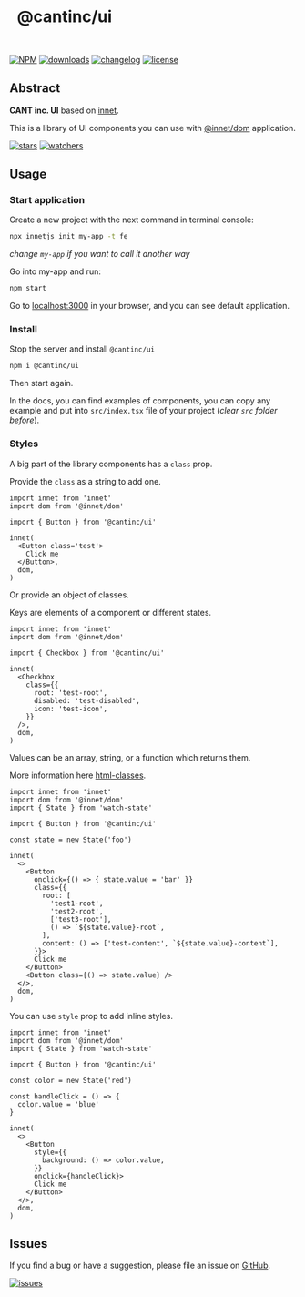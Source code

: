 # &nbsp; @cantinc/ui

&nbsp;

[![NPM](https://img.shields.io/npm/v/@cantinc/ui.svg)](https://www.npmjs.com/package/@cantinc/ui)
[![downloads](https://img.shields.io/npm/dm/@cantinc/ui.svg)](https://www.npmtrends.com/@cantinc/ui)
[![changelog](https://img.shields.io/badge/Changelog-⋮-brightgreen)](https://changelogs.xyz/@cantinc/ui)
[![license](https://img.shields.io/npm/l/@cantinc/ui)](https://github.com/cantinc/ui/blob/main/LICENSE)

## Abstract
**CANT inc. UI** based on [innet](https://www.npmjs.com/package/innet).

This is a library of UI components you can use with [@innet/dom](https://www.npmjs.com/package/@innet/dom) application.

[![stars](https://img.shields.io/github/stars/d8corp/innet--jsx?style=social)](https://github.com/d8corp/innet--jsx/stargazers)
[![watchers](https://img.shields.io/github/watchers/d8corp/innet--jsx?style=social)](https://github.com/d8corp/innet--jsx/watchers)

## Usage

### Start application

Create a new project with the next command in terminal console:

```bash
npx innetjs init my-app -t fe
```

*change `my-app` if you want to call it another way*

Go into my-app and run:

```bash
npm start
```

Go to [localhost:3000](http://localhost:3000) in your browser, and you can see default application.

### Install

Stop the server and install `@cantinc/ui`

```bash
npm i @cantinc/ui
```

Then start again.

In the docs, you can find examples of components, you can copy any example and put into `src/index.tsx` file of your project (*clear `src` folder before*).


### Styles

A big part of the library components has a `class` prop.

Provide the `class` as a string to add one.

```tsx
import innet from 'innet'
import dom from '@innet/dom'

import { Button } from '@cantinc/ui'

innet(
  <Button class='test'>
    Click me
  </Button>,
  dom,
)
```

Or provide an object of classes.

Keys are elements of a component or different states.

```tsx
import innet from 'innet'
import dom from '@innet/dom'

import { Checkbox } from '@cantinc/ui'

innet(
  <Checkbox
    class={{
      root: 'test-root',
      disabled: 'test-disabled',
      icon: 'test-icon',
    }}
  />,
  dom,
)
```

Values can be an array, string, or a function which returns them.

More information here [html-classes](https://www.npmjs.com/package/html-classes).

```tsx
import innet from 'innet'
import dom from '@innet/dom'
import { State } from 'watch-state'

import { Button } from '@cantinc/ui'

const state = new State('foo')

innet(
  <>
    <Button
      onclick={() => { state.value = 'bar' }}
      class={{
        root: [
          'test1-root',
          'test2-root',
          ['test3-root'],
          () => `${state.value}-root`,
        ],
        content: () => ['test-content', `${state.value}-content`],
      }}>
      Click me
    </Button>
    <Button class={() => state.value} />
  </>,
  dom,
)
```

You can use `style` prop to add inline styles.

```tsx
import innet from 'innet'
import dom from '@innet/dom'
import { State } from 'watch-state'

import { Button } from '@cantinc/ui'

const color = new State('red')

const handleClick = () => {
  color.value = 'blue'
}

innet(
  <>
    <Button
      style={{
        background: () => color.value,
      }}
      onclick={handleClick}>
      Click me
    </Button>
  </>,
  dom,
)
```

## Issues
If you find a bug or have a suggestion, please file an issue on [GitHub](https://github.com/cantinc/ui/issues).

[![issues](https://img.shields.io/github/issues-raw/cantinc/ui)](https://github.com/cantinc/ui/issues)
